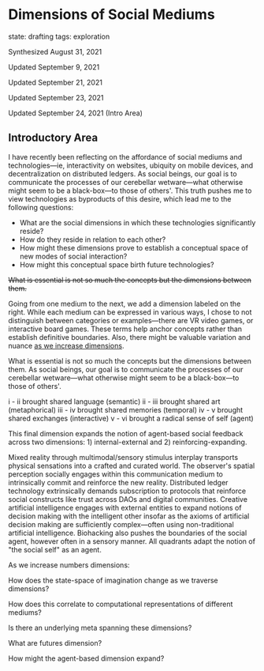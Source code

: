 # Dimensions of Social Mediums

state: drafting
tags: exploration

Synthesized August 31, 2021 

Updated September 9, 2021 

Updated September 21, 2021 

Updated September 23, 2021 

Updated September 24, 2021 (Intro Area)

## Introductory Area

I have recently been reflecting on the affordance of social mediums and technologies—ie, interactivity on websites, ubiquity on mobile devices, and decentralization on distributed ledgers. As social beings, our goal is to communicate the processes of our cerebellar wetware—what otherwise might seem to be a black-box—to those of others'. This truth pushes me to view technologies as byproducts of this desire, which lead me to the following questions:

- What are the social dimensions in which these technologies significantly reside?
- How do they reside in relation to each other?
- How might these dimensions prove to establish a conceptual space of new modes of social interaction?
- How might this conceptual space birth future technologies?

~~What is essential is not so much the concepts but the dimensions between them.~~ 



Going from one medium to the next, we add a dimension labeled on the right. While each medium can be expressed in various ways, I chose to not distinguish between categories or examples—there are VR video games, or interactive board games. These terms help anchor concepts rather than establish definitive boundaries. Also, there might be valuable variation and nuance [as we increase dimensions](https://twitter.com/sterlingcrispin/status/1421689000360771587/photo/1).

What is essential is not so much the concepts but the dimensions between them. As social beings, our goal is to communicate the processes of our cerebellar wetware—what otherwise might seem to be a black-box—to those of others'.

i - ii brought shared language (semantic)
ii - iii  brought shared art (metaphorical)
iii - iv brought shared memories (temporal)
iv - v brought shared exchanges (interactive)
v - vi brought a radical sense of self (agent)

This final dimension expands the notion of agent-based social feedback across two dimensions: 1) internal-external and 2) reinforcing-expanding.

Mixed reality through multimodal/sensory stimulus interplay transports physical sensations into a crafted and curated world. The observer's spatial perception socially engages within this communication medium to intrinsically commit and reinforce the new reality. Distributed ledger technology extrinsically demands subscription to protocols that reinforce social constructs like trust across DAOs and digital communities. Creative artificial intelligence engages with external entities to expand notions of decision making with the intelligent other insofar as the axioms of artificial decision making are sufficiently complex—often using non-traditional artificial intelligence. Biohacking also pushes the boundaries of the social agent, however often in a sensory manner. All quadrants adapt the notion of "the social self" as an agent.

As we increase numbers dimensions:

How does the state-space of imagination change as we traverse dimensions?

How does this correlate to computational representations of different mediums?

Is there an underlying meta spanning these dimensions?

What are futures dimension?

How might the agent-based dimension expand?